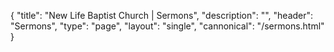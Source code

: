 {
	"title": "New Life Baptist Church | Sermons",
	"description": "",
	"header": "Sermons",
	"type": "page",
	"layout": "single",
	"cannonical": "/sermons.html"
}
<section>
	<div class="container">
		<div id="boxcast-widget-hwhxxdng6xmdmpvzhhqa"></div>
		<script type="text/javascript" charset="utf-8">(function(d, s, c, o) {var js = d.createElement(s), fjs = d.getElementsByTagName(s)[0];var h = (('https:' == document.location.protocol) ? 'https:' : 'http:');js.src = h + '//js.boxcast.com/v3.min.js';js.onload = function() { boxcast.noConflict()('#boxcast-widget-'+c).loadChannel(c, o); };js.charset = 'utf-8';fjs.parentNode.insertBefore(js, fjs);}(document, 'script', 'hwhxxdng6xmdmpvzhhqa', {"showTitle":1,"showDescription":1,"showHighlights":1,"showRelated":true,"defaultVideo":"next","market":"house-of-worship","showDocuments":true,"showIndex":true,"showDonations":false,"layout":"playlist-to-right"}));</script>
	</div>
</section>
